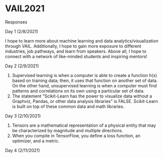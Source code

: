 # VAIL2021

Responses

Day 1 (2/8/2021)

I hope to learn more about machine learning and data analytics/visualization through VAIL. Additionally, I hope to gain more exposure to different industries, job pathways, and learn from speakers. Above all, I hope to connect with a network of like-minded students and inspiring mentors!

Day 2 (2/9/2021)
1. Supervised learning is when a computer is able to create a function h(x) based on training data; then, it uses that function on another set of data. On the other hand, unsupervised learning is when a computer must find patterns and correlations on its own using a particular set of data.
2. The statement "Scikit-Learn has the power to visualize data without a Graphviz, Pandas, or other data analysis libraries" is FALSE. Scikit-Learn is built on top of these common data and math libraries.

Day 3 (2/10/2021)
1. Tensors are a mathematical representation of a physical entity that may be characterized by magnitude and multiple directions.
2. When you compile in TensorFlow, you define a loss function, an optimizer, and a metric.

Day 4 (2/11/2021)

